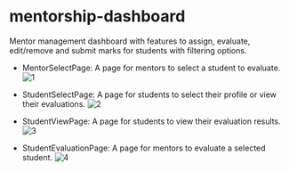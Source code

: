 # mentorship-dashboard
Mentor management dashboard with features to assign, evaluate, edit/remove and submit marks for students with filtering options.

- MentorSelectPage: A page for mentors to select a student to evaluate.
![1](https://user-images.githubusercontent.com/64316945/233101274-b08ea853-9cc5-4320-b519-48d4eaea0683.PNG)

- StudentSelectPage: A page for students to select their profile or view their evaluations.
![2](https://user-images.githubusercontent.com/64316945/233101287-b6de5aa5-36d1-44fe-9f3f-ed1aed847f1e.PNG)

- StudentViewPage: A page for students to view their evaluation results.
![3](https://user-images.githubusercontent.com/64316945/233101295-e69df7a4-d78f-4bed-9bcf-97a34e387a88.PNG)

- StudentEvaluationPage: A page for mentors to evaluate a selected student.
![4](https://user-images.githubusercontent.com/64316945/233101301-4448f54d-bd1c-4a4a-8491-14f28958c33e.PNG)
